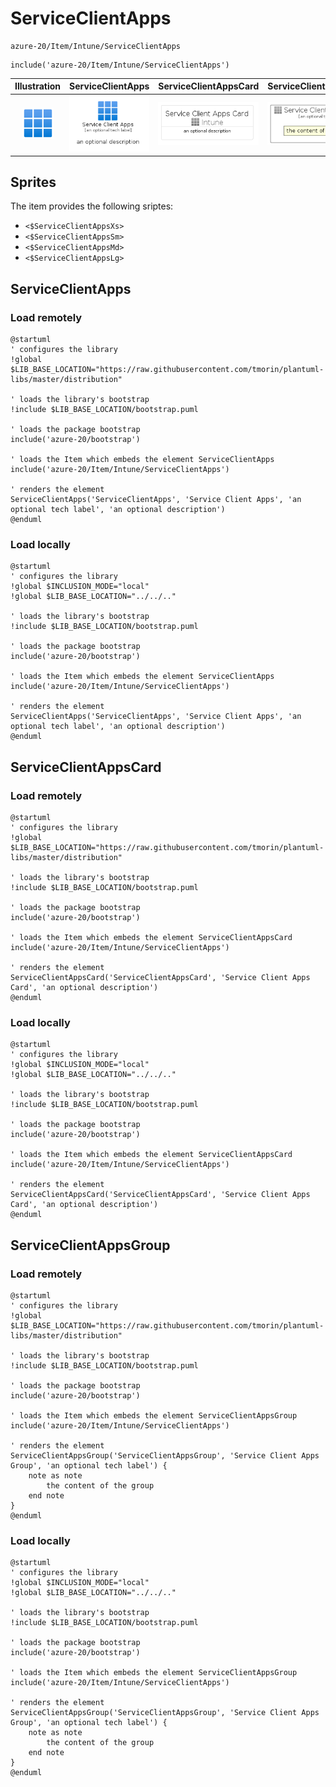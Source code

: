 # ServiceClientApps


```text
azure-20/Item/Intune/ServiceClientApps
```

```text
include('azure-20/Item/Intune/ServiceClientApps')
```



| Illustration | ServiceClientApps | ServiceClientAppsCard | ServiceClientAppsGroup |
| :---: | :---: | :---: | :---: |
| ![illustration for Illustration](../../../azure-20/Item/Intune/ServiceClientApps.png) | ![illustration for ServiceClientApps](../../../azure-20/Item/Intune/ServiceClientApps.Local.png) | ![illustration for ServiceClientAppsCard](../../../azure-20/Item/Intune/ServiceClientAppsCard.Local.png) | ![illustration for ServiceClientAppsGroup](../../../azure-20/Item/Intune/ServiceClientAppsGroup.Local.png) |



## Sprites
The item provides the following sriptes:

- `<$ServiceClientAppsXs>`
- `<$ServiceClientAppsSm>`
- `<$ServiceClientAppsMd>`
- `<$ServiceClientAppsLg>`





## ServiceClientApps

### Load remotely
```plantuml
@startuml
' configures the library
!global $LIB_BASE_LOCATION="https://raw.githubusercontent.com/tmorin/plantuml-libs/master/distribution"

' loads the library's bootstrap
!include $LIB_BASE_LOCATION/bootstrap.puml

' loads the package bootstrap
include('azure-20/bootstrap')

' loads the Item which embeds the element ServiceClientApps
include('azure-20/Item/Intune/ServiceClientApps')

' renders the element
ServiceClientApps('ServiceClientApps', 'Service Client Apps', 'an optional tech label', 'an optional description')
@enduml
```

### Load locally
```plantuml
@startuml
' configures the library
!global $INCLUSION_MODE="local"
!global $LIB_BASE_LOCATION="../../.."

' loads the library's bootstrap
!include $LIB_BASE_LOCATION/bootstrap.puml

' loads the package bootstrap
include('azure-20/bootstrap')

' loads the Item which embeds the element ServiceClientApps
include('azure-20/Item/Intune/ServiceClientApps')

' renders the element
ServiceClientApps('ServiceClientApps', 'Service Client Apps', 'an optional tech label', 'an optional description')
@enduml
```

## ServiceClientAppsCard

### Load remotely
```plantuml
@startuml
' configures the library
!global $LIB_BASE_LOCATION="https://raw.githubusercontent.com/tmorin/plantuml-libs/master/distribution"

' loads the library's bootstrap
!include $LIB_BASE_LOCATION/bootstrap.puml

' loads the package bootstrap
include('azure-20/bootstrap')

' loads the Item which embeds the element ServiceClientAppsCard
include('azure-20/Item/Intune/ServiceClientApps')

' renders the element
ServiceClientAppsCard('ServiceClientAppsCard', 'Service Client Apps Card', 'an optional description')
@enduml
```

### Load locally
```plantuml
@startuml
' configures the library
!global $INCLUSION_MODE="local"
!global $LIB_BASE_LOCATION="../../.."

' loads the library's bootstrap
!include $LIB_BASE_LOCATION/bootstrap.puml

' loads the package bootstrap
include('azure-20/bootstrap')

' loads the Item which embeds the element ServiceClientAppsCard
include('azure-20/Item/Intune/ServiceClientApps')

' renders the element
ServiceClientAppsCard('ServiceClientAppsCard', 'Service Client Apps Card', 'an optional description')
@enduml
```

## ServiceClientAppsGroup

### Load remotely
```plantuml
@startuml
' configures the library
!global $LIB_BASE_LOCATION="https://raw.githubusercontent.com/tmorin/plantuml-libs/master/distribution"

' loads the library's bootstrap
!include $LIB_BASE_LOCATION/bootstrap.puml

' loads the package bootstrap
include('azure-20/bootstrap')

' loads the Item which embeds the element ServiceClientAppsGroup
include('azure-20/Item/Intune/ServiceClientApps')

' renders the element
ServiceClientAppsGroup('ServiceClientAppsGroup', 'Service Client Apps Group', 'an optional tech label') {
    note as note
        the content of the group
    end note
}
@enduml
```

### Load locally
```plantuml
@startuml
' configures the library
!global $INCLUSION_MODE="local"
!global $LIB_BASE_LOCATION="../../.."

' loads the library's bootstrap
!include $LIB_BASE_LOCATION/bootstrap.puml

' loads the package bootstrap
include('azure-20/bootstrap')

' loads the Item which embeds the element ServiceClientAppsGroup
include('azure-20/Item/Intune/ServiceClientApps')

' renders the element
ServiceClientAppsGroup('ServiceClientAppsGroup', 'Service Client Apps Group', 'an optional tech label') {
    note as note
        the content of the group
    end note
}
@enduml
```

